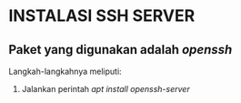 <h1>INSTALASI SSH SERVER</h1>

<h2>Paket yang digunakan adalah <i>openssh</i></h2>

Langkah-langkahnya meliputi:
1. Jalankan perintah <i>apt install openssh-server</i>

